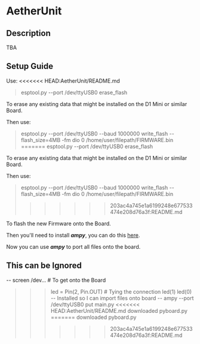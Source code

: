 # AetherUnit
## Description
TBA
## Setup Guide
Use:
<<<<<<< HEAD:AetherUnit/README.md
> esptool.py --port /dev/ttyUSB0 erase_flash 

To erase any existing data that might be installed on the D1 Mini or similar Board.

Then use:

> esptool.py --port /dev/ttyUSB0 --baud 1000000 write_flash --flash_size=4MB -fm dio 0 /home/user/filepath/FIRMWARE.bin  
=======
> esptool.py --port /dev/ttyUSB0 erase_flash

To erase any existing data that might be installed on the D1 Mini or similar Board.  

Then use:

> esptool.py --port /dev/ttyUSB0 --baud 1000000 write_flash --flash_size=4MB -fm dio 0 /home/user/filepath/FIRMWARE.bin
>>>>>>> 203ac4a745e1a6199248e677533474e208d76a3f:README.md

To flash the new Firmware onto the Board.  

Then you'll need to install ***ampy***, you can do this [here](https://github.com/scientifichackers/ampy).  

Now you can use ***ampy*** to port all files onto the board.  

## This can be Ignored
--
screen /dev... # To get onto the Board
>>> led = Pin(2, Pin.OUT) # Tying the connection
>>> led(1)
>>> led(0)
--
Installed so I can import files onto board
--
ampy --port /dev/ttyUSB0 put main.py 
<<<<<<< HEAD:AetherUnit/README.md
downloaded pyboard.py 
=======
downloaded pyboard.py 
>>>>>>> 203ac4a745e1a6199248e677533474e208d76a3f:README.md
